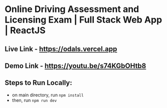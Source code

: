 # Online Driving Assessment and Licensing Exam | Full Stack Web App | ReactJS

## Live Link - https://odals.vercel.app

## Demo Link - https://youtu.be/s74KGbOHtb8

## Steps to Run Locally:

- on main directory, run `npm install`
- then, run `npm run dev`
